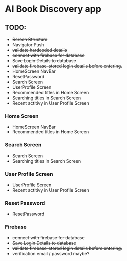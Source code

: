 # AI Book Discovery app

## TODO:
- ~~Screen Structure~~
- ~~Navigator Push~~
- ~~validate hardcoded details~~
- ~~connect with firebase for database~~
- ~~Save Login Details to database~~
- ~~validate firebase-stored login details before entering.~~
- HomeScreen NavBar
- ResetPassword
- Search Screen
- UserProfile Screen
- Recommended titles in Home Screen
- Searching titles in Search Screen
- Recent actitivy in User Profile Screen

### Home Screen
- HomeScreen NavBar
- Recommended titles in Home Screen

### Search Screen
- Search Screen
- Searching titles in Search Screen

### User Profile Screen
- UserProfile Screen
- Recent actitivy in User Profile Screen

### Reset Password
- ResetPassword

### Firebase
- ~~connect with firebase for database~~
- ~~Save Login Details to database~~
- ~~validate firebase-stored login details before entering.~~
- verification email / password maybe?
